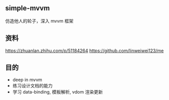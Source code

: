 ## simple-mvvm

仿造他人的轮子，深入 mvvm 框架

## 资料
https://zhuanlan.zhihu.com/p/51184264
https://github.com/linweiwei123/me


## 目的
* deep in mvvm
* 练习设计文档的能力
* 学习 data-binding, 模板解析, vdom 渲染更新
